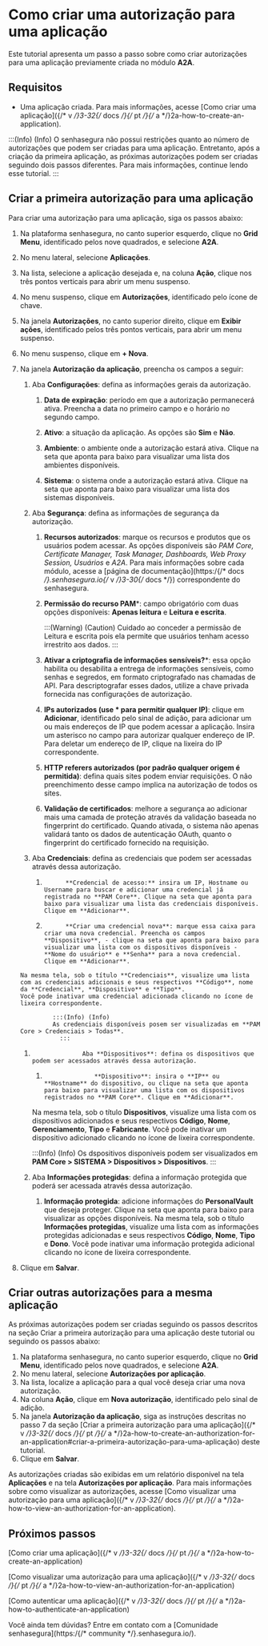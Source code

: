 # Como criar uma autorização para uma aplicação

Este tutorial apresenta um passo a passo sobre como criar autorizações para uma aplicação previamente criada no módulo **A2A**.

## Requisitos

* Uma aplicação criada. Para mais informações, acesse [Como criar uma aplicação]({/* v */}3-32{/* docs */}{/* pt */}{/* a */}2a-how-to-create-an-application).

:::(Info) (Info)
O senhasegura não possui restrições quanto ao número de autorizações que podem ser criadas para uma aplicação. Entretanto, após a criação da primeira aplicação, as próximas autorizações podem ser criadas seguindo dois passos diferentes. Para mais informações, continue lendo esse tutorial.
:::

## Criar a primeira autorização para uma aplicação

Para criar uma autorização para uma aplicação, siga os passos abaixo:

1. Na plataforma senhasegura, no canto superior esquerdo, clique no **Grid Menu**, identificado pelos nove quadrados, e selecione **A2A**.
2. No menu lateral, selecione **Aplicações**.
3. Na lista, selecione a aplicação desejada e, na coluna **Ação**, clique nos três pontos verticais para abrir um menu suspenso.
4. No menu suspenso, clique em **Autorizações**, identificado pelo ícone de chave.
5. Na janela **Autorizações**, no canto superior direito, clique em **Exibir ações**, identificado pelos três pontos verticais, para abrir um menu suspenso.
6. No menu suspenso, clique em **+ Nova**.
7. Na janela **Autorização da aplicação**, preencha os campos a seguir:

    1. Aba **Configurações**: defina as informações gerais da autorização.
         1. **Data de expiração**: período em que a autorização permanecerá ativa. Preencha a data no primeiro campo e o horário no segundo campo.

        2. **Ativo**: a situação da aplicação. As opções são **Sim** e **Não**.
        3. **Ambiente**: o ambiente onde a autorização estará ativa. Clique na seta que aponta para baixo para visualizar uma lista dos ambientes disponíveis.
        4. **Sistema**: o sistema onde a autorização estará ativa. Clique na seta que aponta para baixo para visualizar uma lista dos sistemas disponíveis.

    2. Aba **Segurança**: defina as informações de segurança da autorização.
       
         1. **Recursos autorizados**: marque os recursos e produtos que os usuários podem acessar. As opções disponíveis são *PAM Core, Certificate Manager, Task Manager, Dashboards, Web Proxy Session, Usuários* e *A2A*. Para mais informações sobre cada módulo, acesse a [página de documentação](https:/{/* docs */}.senhasegura.io{/* v */}3-30{/* docs */}) correspondente do senhasegura. 
         2. **Permissão do recurso PAM***: campo obrigatório com duas opções disponíveis: **Apenas leitura** e **Leitura e escrita**.
              
            :::(Warning) (Caution)
            Cuidado ao conceder a permissão de Leitura e escrita pois ela permite que usuários                tenham acesso irrestrito aos dados.
            :::
                
                   
         
               
        3. **Ativar a criptografia de informações sensíveis?***: essa opção habilita ou desabilita a entrega de informações sensíveis, como senhas e segredos, em formato criptografado nas chamadas de API. Para descriptografar esses dados, utilize a chave privada fornecida nas configurações de autorização.
        4. **IPs autorizados (use * para permitir qualquer IP)**: clique em **Adicionar**, identificado pelo sinal de adição, para adicionar um ou mais endereços de IP que podem acessar a aplicação. Insira um asterisco no campo para autorizar qualquer endereço de IP. Para deletar um endereço de IP, clique na lixeira do IP correspondente.
        5. **HTTP referers autorizados (por padrão qualquer origem é permitida)**: defina quais sites podem enviar requisições. O não preenchimento desse campo implica na autorização de todos os sites.
        6. **Validação de certificados**: melhore a segurança ao adicionar mais uma camada de proteção através da validação baseada no fingerprint do certificado. Quando ativada, o sistema não apenas validará tanto os dados de autenticação OAuth, quanto o fingerprint do certificado fornecido na requisição.
      3. Aba **Credenciais**: defina as credenciais que podem ser acessadas através dessa autorização.
      

            1.           **Credencial de acesso:** insira um IP, Hostname ou Username para buscar e adicionar uma credencial já registrada no **PAM Core**. Clique na seta que aponta para baixo para visualizar uma lista das credenciais disponíveis. Clique em **Adicionar**.
            2.           **Criar uma credencial nova**: marque essa caixa para criar uma nova credencial. Preencha os campos **Dispositivo**, - clique na seta que aponta para baixo para visualizar uma lista com os dispositivos disponíveis - **Nome do usuário** e **Senha** para a nova credencial. Clique em **Adicionar**. 
       Na mesma tela, sob o título **Credenciais**, visualize uma lista com as credenciais adicionais e seus respectivos **Código**, nome da **Credencial**, **Dispositivo** e **Tipo**.
       Você pode inativar uma credencial adicionada clicando no ícone de lixeira correspondente.

                :::(Info) (Info)
                As credenciais disponíveis posem ser visualizadas em **PAM Core > Credenciais > Todas**.
                  :::

    1.                   Aba **Dispositivos**: defina os dispositivos que podem ser acessados através dessa autorização. 

        1.                   **Dispositivo**: insira o **IP** ou **Hostname** do dispositivo, ou clique na seta que aponta para baixo para visualizar uma lista com os dispositivos registrados no **PAM Core**. Clique em **Adicionar**.
        Na mesma tela, sob o título **Dispositivos**, visualize uma lista com os dispositivos adicionados e seus respectivos **Código**, **Nome**, **Gerenciamento**, **Tipo** e **Fabricante**.
Você pode inativar um dispositivo adicionado clicando no ícone de lixeira correspondente.

         :::(Info) (Info)
          Os dspositivos disponíveis podem ser visualizados em **PAM Core > SISTEMA > Dispositivos > Dispositivos**.
        :::

    1.    Aba **Informações protegidas**: defina a informação protegida que poderá ser acessada através dessa autorização.

            1.   **Informação protegida**: adicione informações do **PersonalVault** que deseja proteger. Clique na seta que aponta para baixo para visualizar as opções disponíveis.
Na mesma tela, sob o título **Informações protegidas**, visualize uma lista com as informações protegidas adicionadas e seus respectivos **Código**, **Nome**, **Tipo** e **Dono**.
Você pode inativar uma informação protegida adicional clicando no ícone de lixeira correspondente.

8. Clique em **Salvar**.

## Criar outras autorizações para a mesma aplicação

As próximas autorizações podem ser criadas seguindo os passos descritos na seção Criar a primeira autorização para uma aplicação deste tutorial ou seguindo os passos abaixo:

1. Na plataforma senhasegura, no canto superior esquerdo, clique no **Grid Menu**, identificado pelos nove quadrados, e selecione **A2A**.
2. No menu lateral, selecione **Autorizações por aplicação**.
3. Na lista, localize a aplicação para a qual você deseja criar uma nova autorização.
4. Na coluna **Ação**, clique em **Nova autorização**, identificado pelo sinal de adição.
5. Na janela **Autorização da aplicação**, siga as instruções descritas no passo 7 da seção [Criar a primeira autorização para uma aplicação]({/* v */}3-32{/* docs */}{/* pt */}{/* a */}2a-how-to-create-an-authorization-for-an-application#criar-a-primeira-autorização-para-uma-aplicação) deste tutorial.
6. Clique em **Salvar**.

As autorizações criadas são exibidas em um relatório disponível na tela **Aplicações** e na tela **Autorizações por aplicação**. Para mais informações sobre como visualizar as autorizações, acesse [Como visualizar uma autorização para uma aplicação]({/* v */}3-32{/* docs */}{/* pt */}{/* a */}2a-how-to-view-an-authorization-for-an-application).

## Próximos passos

[Como criar uma aplicação]({/* v */}3-32{/* docs */}{/* pt */}{/* a */}2a-how-to-create-an-application)

[Como visualizar uma autorização para uma aplicação]({/* v */}3-32{/* docs */}{/* pt */}{/* a */}2a-how-to-view-an-authorization-for-an-application)

[Como autenticar uma aplicação]({/* v */}3-32{/* docs */}{/* pt */}{/* a */}2a-how-to-authenticate-an-application)


Você ainda tem dúvidas? Entre em contato com a [Comunidade senhasegura](https:/{/* community */}.senhasegura.io/).








   











    
              